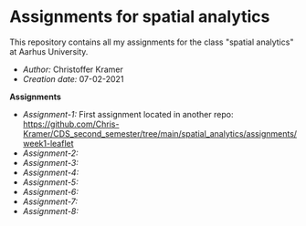 
# Assignments for spatial analytics
This repository contains all my assignments for the class "spatial analytics" at Aarhus University.
- _Author:_ Christoffer Kramer
- _Creation date:_ 07-02-2021

__Assignments__

- *Assignment-1:* First assignment located in another repo: https://github.com/Chris-Kramer/CDS_second_semester/tree/main/spatial_analytics/assignments/week1-leaflet
- *Assignment-2:* 
- *Assignment-3:*
- *Assignment-4:*
- *Assignment-5:*
- *Assignment-6:*
- *Assignment-7:*
- *Assignment-8:*
